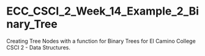 # ECC_CSCI_2_Week_14_Example_2_Binary_Tree
Creating Tree Nodes with a function for Binary Trees for El Camino College CSCI 2 - Data Structures.
